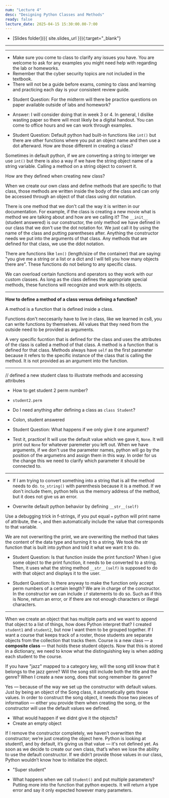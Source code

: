 ```yaml
---
num: "Lecture 4"
desc: "Designing Python Classes and Methods"
ready: false
lecture_date: 2025-04-15 15:30:00.00-7:00
---
```


* [Slides folder]({{ site.slides_url }}){:target="_blank"}

---

---

- Make sure you come to class to clarify any issues you have. You are welcome to ask for any examples you might need help with regarding the lab or homeworks.
- Remember that the cyber security topics are not included in the textbook.
- There will not be a guide before exams, coming to class and learning and practicing each day is your consistent review guide.

* Student Question: For the midterm will there be practice questions on paper available outside of labs and homework?
* Answer: I will consider doing that in week 3 or 4. In general, I dislike wasting paper so there will most likely be a digital handout. You can come to office hours and we can work through examples. 

* Student Question: Default python had built-in functions like `int()` but there are other functions  where you put an object name and then use a dot afterward. How are those different in creating a class?

Sometimes in default python, if we are converting a string to interger we use `int()` but there is also a way if we have the string object name of a string variable. Calling a method on a string object to convert it.

How are they defined when creating new class?

When we create our own class and define methods that are specific to that class, those methods are written inside the body of the class and can only be accessed through an object of that class using dot notation.

There is one method that we don't call the way it is written in our documentation. For example, if the class is creating a new movie what is method we are talking about and how are we calling it? The `__init__` (student answered) is our constructor, the only method we have defined in our class that we don't use the dot notation for. We just call it by using the name of the class and putting parentheses after. Anything the constructor needs we put into the arguments of that class.
Any methods that are defined for that class, we use the ddot notation.

There are functions like `len()` (length/size of the container) that are saying: "you give me a string or a list or a dict and I will tell you how many objects there are". These functions do not belong to any specific class.

We can overload certain functions and operators so they work with our custom classes. As long as the class defines the appropriate special methods, these functions will recognize and work with its objects.

---

**How to define a method of a class versus defining a function?**

A method is a function that is defined inside a class.

Functions don't neccesarily have to live in class, like we learned in cs8, you can write functions by themselves. All values that they need from the outside need to be provided as arguments.

A very specific fucntion that is defined for the class and uses the attributes of the class is called a method of that class. 
A method is a function that is defined for that class.
Methods always have `self` as the first parameter because it refers to the specific instance of the class that is calling the method. It is not provided as an argument into the function.

---

// defined a new student class to illustrate methods and accessing attributes

* How to get student 2 perm number?
* `student2.perm`

* Do I need anything after defining a class as `class Student`?
* Colon, student answered

* Student Question: What happens if we only give it one argument?
* Test it, practice! It will use the default value which we gave it, `None`. It will print out `None` for whatever paremeter you left out. When we have arguments, if we don't use the parameter names, python will go by the position of the argumetns and assign them in this way. In order for us the change this we need to clarify which parameter it should be connected to. 

---

* If I am trying to convert something into a string that is all the method needs to do. `to_string()` with parenthesis because it is a method. If we don't include them, python tells us the memory address of the method, but it does not give us an error.

* Overwrite default python behavior by defining `__str__(self)`

Use a debugging trick in f-strings, if you put equal `=` python will print name of attribute, the `=`, and then automatically include the value that corresponds to that variable. 

We are not overwriting the print, we are overwriting the method that takes the content of the data type and turning it to a string. 
We took the str function that is built into python and told it what we want it to do. 

* Student Question: Is that function inside the print function? 
When I give some object to the print function, it needs to be converted to a string. Then, it uses what the string method `__str__(self)` is supposed to do with that object and displays it to the user.

* Student Question: Is there anyway to make the function only accept perm numbers of a certain length?
We are in charge of the constructor. In the constructor we can include `if` statements to do so. Such as if this is None, return an error, or if there are not enough characters or illegal characters.

---

When we create an object that has multiple parts and we want to append that object to a list of things, how does Python interpret that? 
I created `student1` and `student2`, but now I want them to be grouped together. If I want a course that keeps track of a roster, those students are separate objects from the collection that tracks them. Course is a new class — a **composite class** — that holds these student objects. Now that this is stored in a dictionary, we need to know what the distinguishing key is when adding each student to the course.

If you have "jazz" mapped to a category key, will the song still know that it belongs to the jazz genre? Will the song still include both the title and the genre?
When I create a new song, does that song remember its genre? 

Yes — because of the way we set up the constructor with default values. Just by being an object of the Song class, it automatically gets those values. In order to construct the song object, it needs those two pieces of information — either you provide them when creating the song, or the constructor will use the default values we defined.

- What would happen if we didnt give it the objects?
- Create an empty object

If I remove the constructor completely, we haven’t overwritten the constructor; we’re just creating the object here. Python is looking at student1, and by default, it’s giving us that value — it's not defined yet. As soon as we decide to create our own class, that’s when we lose the ability to use the default constructor. If we didn’t provide those values in our class, Python wouldn’t know how to initialize the object.

* "Super student"

* What happens when we call `Student()` and put multiple parameters? Putting more into the function that python expects.
It will return a type error and say it only expected however many parameters.






